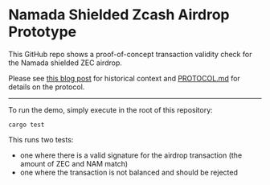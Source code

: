 # Namada Shielded Zcash Airdrop Prototype

This GitHub repo shows a proof-of-concept transaction validity check for the Namada shielded ZEC airdrop.

Please see [this blog post](https://forum.zcashcommunity.com/t/rfc-proposal-for-a-strategic-alliance-between-namada-and-zcash/44372) for historical context and [PROTOCOL.md](./PROTOCOL.md) for details on the protocol.

----

To run the demo, simply execute in the root of this repository:

```
cargo test
```

This runs two tests:
- one where there is a valid signature for the airdrop transaction (the amount of ZEC and NAM match)
- one where the transaction is not balanced and should be rejected
